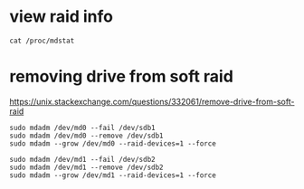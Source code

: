 # view raid info

```
cat /proc/mdstat
```

# removing drive from soft raid

https://unix.stackexchange.com/questions/332061/remove-drive-from-soft-raid

```
sudo mdadm /dev/md0 --fail /dev/sdb1
sudo mdadm /dev/md0 --remove /dev/sdb1
sudo mdadm --grow /dev/md0 --raid-devices=1 --force

sudo mdadm /dev/md1 --fail /dev/sdb2
sudo mdadm /dev/md1 --remove /dev/sdb2
sudo mdadm --grow /dev/md1 --raid-devices=1 --force
```
